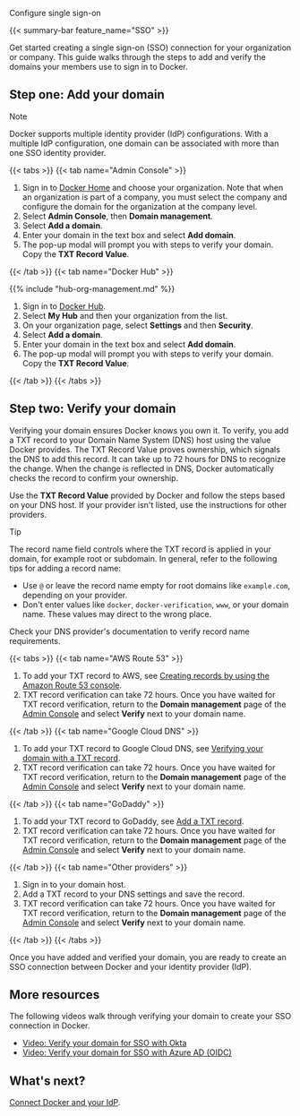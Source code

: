 Configure single sign-on


{{< summary-bar feature_name="SSO" >}}

Get started creating a single sign-on (SSO) connection for your organization or company. This guide walks through the steps to add and verify the domains your members use to sign in to Docker.

## Step one: Add your domain

> [!NOTE]
>
> Docker supports multiple identity provider (IdP) configurations. With a multiple IdP configuration, one domain can be associated with more than one SSO identity provider.

{{< tabs >}}
{{< tab name="Admin Console" >}}

1. Sign in to [Docker Home](https://app.docker.com) and choose your
organization. Note that when an organization is part of a company, you must
select the company and configure the domain for the organization at the company level.
1. Select **Admin Console**, then **Domain management**.
1. Select **Add a domain**.
1. Enter your domain in the text box and select **Add domain**.
1. The pop-up modal will prompt you with steps to verify your domain. Copy the **TXT Record Value**.

{{< /tab >}}
{{< tab name="Docker Hub" >}}

{{% include "hub-org-management.md" %}}

1. Sign in to [Docker Hub](https://hub.docker.com/).
1. Select **My Hub** and then your organization from the list.
1. On your organization page, select **Settings** and then **Security**.
1. Select **Add a domain**.
1. Enter your domain in the text box and select **Add domain**.
1. The pop-up modal will prompt you with steps to verify your domain. Copy the **TXT Record Value**.

{{< /tab >}}
{{< /tabs >}}

## Step two: Verify your domain

Verifying your domain ensures Docker knows you own it. To verify, you add a TXT record to your Domain Name System (DNS) host using the value Docker provides. The TXT Record Value proves ownership, which signals the DNS to add this record. It can take up to 72 hours for DNS to recognize the change. When the change is reflected in DNS, Docker automatically checks the record to confirm your ownership.

Use the **TXT Record Value** provided by Docker and follow the steps based on your DNS host. If your provider isn't listed, use the instructions for other providers.

> [!TIP]
>
> The record name field controls where the TXT record is applied in your domain, for example root or subdomain. In general, refer to the following tips for adding a record name:
>
> - Use `@` or leave the record name empty for root domains like `example.com`, depending on your provider.
> - Don't enter values like `docker`, `docker-verification`, `www`, or your domain name. These values may direct to the wrong place.
>
> Check your DNS provider's documentation to verify record name requirements.

{{< tabs >}}
{{< tab name="AWS Route 53" >}}

1. To add your TXT record to AWS, see [Creating records by using the Amazon Route 53 console](https://docs.aws.amazon.com/Route53/latest/DeveloperGuide/resource-record-sets-creating.html).
1. TXT record verification can take 72 hours. Once you have waited for TXT record verification, return to the **Domain management** page of the [Admin Console](https://app.docker.com/admin) and select **Verify** next to your domain name.

{{< /tab >}}
{{< tab name="Google Cloud DNS" >}}

1. To add your TXT record to Google Cloud DNS, see [Verifying your domain with a TXT record](https://cloud.google.com/identity/docs/verify-domain-txt).
1. TXT record verification can take 72 hours. Once you have waited for TXT record verification, return to the **Domain management** page of the [Admin Console](https://app.docker.com/admin) and select **Verify** next to your domain name.

{{< /tab >}}
{{< tab name="GoDaddy" >}}

1. To add your TXT record to GoDaddy, see [Add a TXT record](https://www.godaddy.com/help/add-a-txt-record-19232).
1. TXT record verification can take 72 hours. Once you have waited for TXT record verification, return to the **Domain management** page of the [Admin Console](https://app.docker.com/admin) and select **Verify** next to your domain name.

{{< /tab >}}
{{< tab name="Other providers" >}}

1. Sign in to your domain host.
1. Add a TXT record to your DNS settings and save the record.
1. TXT record verification can take 72 hours. Once you have waited for TXT record verification, return to the **Domain management** page of the [Admin Console](https://app.docker.com/admin) and select **Verify** next to your domain name.

{{< /tab >}}
{{< /tabs >}}

Once you have added and verified your domain, you are ready to create an SSO connection between Docker and your identity provider (IdP).

## More resources

The following videos walk through verifying your domain to create your SSO connection in Docker.

- [Video: Verify your domain for SSO with Okta](https://youtu.be/c56YECO4YP4?feature=shared&t=529)
- [Video: Verify your domain for SSO with Azure AD (OIDC)](https://youtu.be/bGquA8qR9jU?feature=shared&t=496)

## What's next?

[Connect Docker and your IdP](connect.md).
